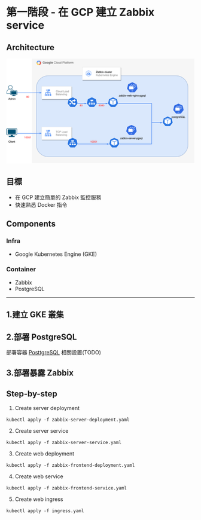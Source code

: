 # 第一階段 - 在 GCP 建立 Zabbix service

## Architecture
![image](https://github.com/microfusion-cloud/zabbix-on-gke/blob/main/phase1/architecture.png)

## 目標
* 在 GCP 建立簡單的 Zabbix 監控服務
* 快速熟悉 Docker 指令

## Components

### Infra
* Google Kubernetes Engine (GKE)
### Container
* Zabbix
* PostgreSQL 


---

## 1.建立 GKE 叢集

## 2.部署 PostgreSQL

部署容器 [PosttgreSQL](https://hub.docker.com/_/postgres/) 
相關設置(TODO)

## 3.部署暴露 Zabbix 

## Step-by-step
1. Create server deployment
```
kubectl apply -f zabbix-server-deployment.yaml
```
2. Create server service
```
kubectl apply -f zabbix-server-service.yaml
```
3. Create web deployment
```
kubectl apply -f zabbix-frontend-deployment.yaml
```
4. Create web service

```
kubectl apply -f zabbix-frontend-service.yaml
```

5. Create web ingress

```
kubectl apply -f ingress.yaml
```